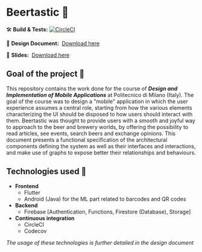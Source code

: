 # Beertastic :beers:

:hammer_and_wrench: **Build & Tests:** [![CircleCI](https://circleci.com/gh/AndreaCostanzo1/FlutterApp/tree/master.svg?style=svg)](https://circleci.com/gh/AndreaCostanzo1/FlutterApp/tree/master)

:notebook: **Design Document:** &nbsp;[Download here](https://github.com/AndreaCostanzo1/FlutterApp/blob/master/docs/Costanzo_dd.pdf)

:file_folder: **Slides:** &nbsp;[Download here](https://github.com/AndreaCostanzo1/FlutterApp/blob/master/docs/Beertastic.pptx)

## Goal of the project :dart:

This repository contains the work done for the course of ***Design and Implementation of Mobile Applications*** at Politecnico di Milano (Italy). 
The goal of the course was to design a "mobile" application in which the user experience assumes a central role, starting from how the various elements characterizing the UI should be disposed to how users should interact with them.
Beertastic was thought to provide users with a smooth and joyful way to approach to the beer and brewery worlds, by offering the possibility to read articles, see events, search beers and exchange opinions.
This document presents a functional specification of the architectural components defining the system as well as their interfaces and interactions, and make use of graphs to expose better their relationships and behaviours.

## Technologies used :nut_and_bolt:

- **Frontend**
  - Flutter
  - Android (Java) for the ML part related to barcodes and QR codes
- **Backend**
  - Firebase [Authentication, Functions, Firestore (Database), Storage]
- **Continuous integration**
  - CircleCI
  - Codecov

*The usage of these technologies is further detailed in the design document*

